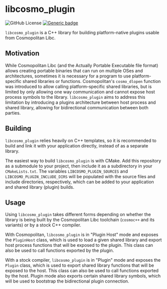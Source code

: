 # libcosmo_plugin

![GitHub License](https://img.shields.io/github/license/bjia56/libcosmo_plugin)
[![Generic badge](https://img.shields.io/badge/C++-20-blue.svg)](https://shields.io/) 

`libcosmo_plugin` is a C++ library for building platform-native plugins usable from Cosmopolitan Libc.

## Motivation

While Cosmopolitan Libc (and the Actually Portable Executable file format) allows creating portable binaries that can run on multiple OSes and architectures, sometimes it is necessary for a program to use platform-specific shared libraries or functions. Cosmopolitan's `cosmo_dlopen` function was introduced to allow calling platform-specific shared libraries, but is limited by only allowing one way communication and cannot expose host process symbols to the library. `libcosmo_plugin` aims to address this limitation by introducing a plugins architecture between host process and shared library, allowing for bidirectional communication between both parties.

## Building

`libcosmo_plugin` relies heavily on C++ templates, so it is recommended to build and link it with your application directly, instead of as a separate library.

The easiest way to build `libcosmo_plugin` is with CMake. Add this repository as a submodule to your project, then include it as a subdirectory in your `CMakeLists.txt`. The variables `LIBCOSMO_PLUGIN_SOURCES` and `LIBCOSMO_PLUGIN_INCLUDE_DIRS` will be populated with the source files and include directories, respectively, which can be added to your application and shared library (plugin) builds.

## Usage

Using `libcosmo_plugin` takes different forms depending on whether the library is being built by the Cosmopolitan Libc toolchain (`cosmoc++` and its variants) or by a stock C++ compiler.

With Cosmopolitan, `libcosmo_plugin` is in "Plugin Host" mode and exposes the `PluginHost` class, which is used to load a given shared library and export host process functions that will be exposed to the plugin. This class can also be used to call functions exported by the plugin.

With a stock compiler, `libcosmo_plugin` is in "Plugin" mode and exposes the `Plugin` class, which is used to export shared library functions that will be exposed to the host. This class can also be used to call functions exported by the host. Plugin mode also exports certain shared library symbols, which will be used to bootstrap the bidirectional plugin connection.